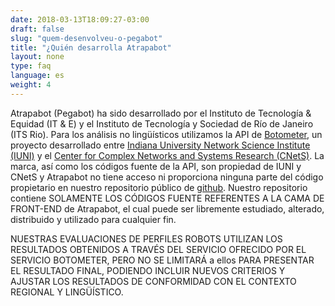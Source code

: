 ```yaml
---
date: 2018-03-13T18:09:27-03:00
draft: false
slug: "quem-desenvolveu-o-pegabot"
title: "¿Quién desarrolla Atrapabot"
layout: none
type: faq
language: es
weight: 4
---
```

Atrapabot (Pegabot) ha sido desarrollado por el Instituto de Tecnología & Equidad (IT & E) y el Instituto de Tecnología y Sociedad de Río de Janeiro (ITS Rio). Para los análisis no lingüísticos utilizamos la API de [Botometer](https://market.mashape.com/OSoMe/botometer-pro),  un proyecto desarrollado entre [Indiana University Network Science Institute (IUNI)](https://iuni.iu.edu/) y el [Center for Complex Networks and Systems Research (CNetS)](https://cnets.indiana.edu/). La marca, así como los códigos fuente de la API, son propiedad de IUNI y CNetS y Atrapabot no tiene acceso ni proporciona ninguna parte del código propietario en nuestro repositorio público de [github](https://github.com/AppCivico/pegabot). Nuestro repositorio contiene SOLAMENTE LOS CÓDIGOS FUENTE REFERENTES A LA CAMA DE FRONT-END de Atrapabot, el cual puede ser libremente estudiado, alterado, distribuido y utilizado para cualquier fin.

NUESTRAS EVALUACIONES DE PERFILES ROBOTS UTILIZAN LOS RESULTADOS OBTENIDOS A TRAVÉS DEL SERVICIO OFRECIDO POR EL SERVICIO BOTOMETER, PERO NO SE LIMITARÁ a ellos PARA PRESENTAR EL RESULTADO FINAL, PODIENDO INCLUIR NUEVOS CRITERIOS Y AJUSTAR LOS RESULTADOS DE CONFORMIDAD CON EL CONTEXTO REGIONAL Y LINGÜÍSTICO.
